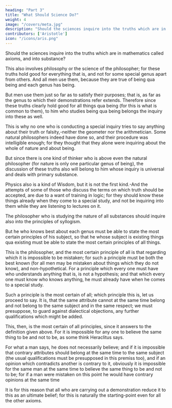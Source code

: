 ```yaml
---
heading: "Part 3"
title: "What Should Science Do?"
weight: 4
image: "/covers/meta.jpg"
description: "Should the sciences inquire into the truths which are in mathematics called axioms, and into substance?"
contributors: ['Aristotle']
icon: "/icons/aris.png"
---
```




Should the sciences inquire into the truths which are in mathematics called axioms, and into substance?

This also involves philosophy or the science of the philosopher; for these truths hold good for everything that is, and not for some special genus apart from others. And all men use them, because they are true of being qua being and each genus has being. 

But men use them just so far as to satisfy their purposes; that is, as far as the genus to which their demonstrations refer extends. Therefore since these truths clearly hold good for all things qua being (for this is what is common to them), to him who studies being qua being belongs the inquiry into these as well.

This is why no one who is conducting a special inquiry tries to say anything about their truth or falsity,-neither the geometer nor the arithmetician. Some natural philosophers indeed have done so, and their procedure was intelligible enough; for they thought that they alone were inquiring about the whole of nature and about being. 

But since there is one kind of thinker who is above even the natural philosopher (for nature is only one particular genus of being), the discussion of these truths also will belong to him whose inquiry is universal and deals with primary substance. 

Physics also is a kind of Wisdom, but it is not the first kind.-And the attempts of some of those who discuss the terms on which truth should be accepted, are due to a want of training in logic; for they should know these things already when they come to a special study, and not be inquiring into them while they are listening to lectures on it.

The philosopher who is studying the nature of all substances should inquire also into the principles of syllogism. 

But he who knows best about each genus must be able to state the most certain principles of his subject, so that he whose subject is existing things qua existing must be able to state the most certain principles of all things. 

This is the philosopher, and the most certain principle of all is that regarding which it is impossible to be mistaken; for such a principle must be both the best known (for all men may be mistaken about things which they do not know), and non-hypothetical. For a principle which every one must have who understands anything that is, is not a hypothesis; and that which every one must know who knows anything, he must already have when he comes to a special study. 

Such a principle is the most certain of all; which principle this is, let us proceed to say. It is, that the same attribute cannot at the same time belong and not belong to the same subject and in the same respect; we must presuppose, to guard against dialectical objections, any further qualifications which might be added. 

This, then, is the most certain of all principles, since it answers to the definition given above. For it is impossible for any one to believe the same thing to be and not to be, as some think Heraclitus says. 

For what a man says, he does not necessarily believe; and if it is impossible that contrary attributes should belong at the same time to the same subject (the usual qualifications must be presupposed in this premiss too), and if an opinion which contradicts another is contrary to it, obviously it is impossible for the same man at the same time to believe the same thing to be and not to be; for if a man were mistaken on this point he would have contrary opinions at the same time

It is for this reason that all who are carrying out a demonstration reduce it to this as an ultimate belief; for this is naturally the starting-point even for all the other axioms.

